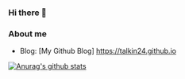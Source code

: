 ### Hi there 👋

### About me
- Blog: [My Github Blog] https://talkin24.github.io

[![Anurag's github stats](https://github-readme-stats.vercel.app/api?username=talkin24)](https://github.com/talkin24/github-readme-stats)

<!--
**talkin24/talkin24** is a ✨ _special_ ✨ repository because its `README.md` (this file) appears on your GitHub profile.

Here are some ideas to get you started:

- 🔭 I’m currently working on ...
- 🌱 I’m currently learning ...
- 👯 I’m looking to collaborate on ...
- 🤔 I’m looking for help with ...
- 💬 Ask me about ...
- 📫 How to reach me: ...
- 😄 Pronouns: ...
- ⚡ Fun fact: ...
-->
